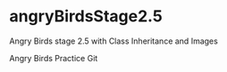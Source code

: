 # angryBirdsStage2.5
Angry Birds stage 2.5 with Class Inheritance and Images







Angry Birds Practice Git
